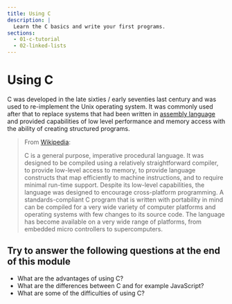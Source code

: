 ```yaml
---
title: Using C
description: |
  Learn the C basics and write your first programs.
sections:
  - 01-c-tutorial
  - 02-linked-lists  
---
```


# Using C

C was developed in the late sixties / early seventies last century and was used to re-implement the Unix operating system. It was commonly used after that to replace systems that had been written in [assembly language](https://en.wikipedia.org/wiki/Assembly_language) and provided capabilities of low level performance and memory access with the ability of creating structured programs.

> From [Wikipedia](https://en.wikipedia.org/wiki/C_(programming_language)):
>
> C is a general purpose, imperative procedural language. It was designed to be compiled using a relatively straightforward compiler, to provide low-level access to memory, to provide language constructs that map efficiently to machine instructions, and to require minimal run-time support. Despite its low-level capabilities, the language was designed to encourage cross-platform programming. A standards-compliant C program that is written with portability in mind can be compiled for a very wide variety of computer platforms and operating systems with few changes to its source code. The language has become available on a very wide range of platforms, from embedded micro controllers to supercomputers.

## Try to answer the following questions at the end of this module
- What are the advantages of using C?
- What are the differences between C and for example JavaScript?
- What are some of the difficulties of using C?